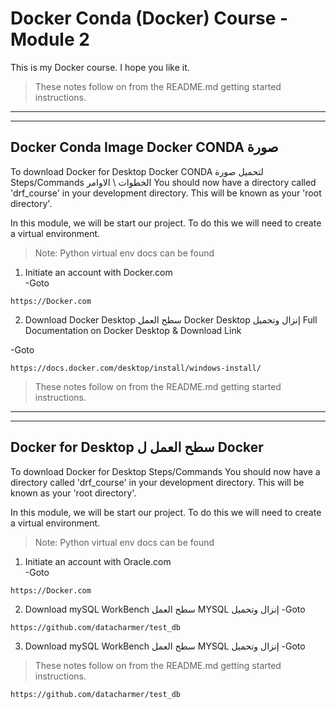 # Docker Conda (Docker) Course - Module 2
This is my Docker course. I hope you like it.

> These notes follow on from the README.md getting started instructions.
***
***

## Docker Conda Image                                                                Docker  CONDA صورة ##
To download Docker for Desktop                                                     Docker  CONDA لتحميل صورة  
 Steps/Commands                                                                             الخطوات \  الاوامر
You should now have a directory called 'drf_course' in your development directory. This will be known as your 'root directory'.

In this module, we will be start our project. To do this we will need to create a virtual environment.
>Note: Python virtual env docs can be found

1) Initiate an account with Docker.com     
-Goto
```
https://Docker.com
```
2) Download Docker Desktop     سطح العمل Docker Desktop إنزال وتحميل
Full Documentation on Docker Desktop & Download Link

-Goto
```
https://docs.docker.com/desktop/install/windows-install/
```
> These notes follow on from the README.md getting started instructions.
***
***

## Docker for Desktop                                                  سطح العمل ل Docker ##
To download Docker for Desktop
 Steps/Commands
You should now have a directory called 'drf_course' in your development directory. This will be known as your 'root directory'.

In this module, we will be start our project. To do this we will need to create a virtual environment.
>Note: Python virtual env docs can be found

1) Initiate an account with Oracle.com     
-Goto
```
https://Docker.com
```
2) Download mySQL WorkBench      سطح العمل MYSQL إنزال وتحميل
-Goto
```
https://github.com/datacharmer/test_db
```

3) Download mySQL WorkBench      سطح العمل MYSQL إنزال وتحميل
-Goto

> These notes follow on from the README.md getting started instructions.
```
https://github.com/datacharmer/test_db
```

